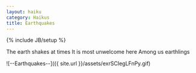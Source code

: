 ```yaml
---
layout: haiku
category: Haikus
title: Earthquakes
---
```

{% include JB/setup %}

The earth shakes at times
It is most unwelcome here
Among us earthlings


![--Earthquakes--]({{ site.url }}/assets/exrSCIegLFnPy.gif)